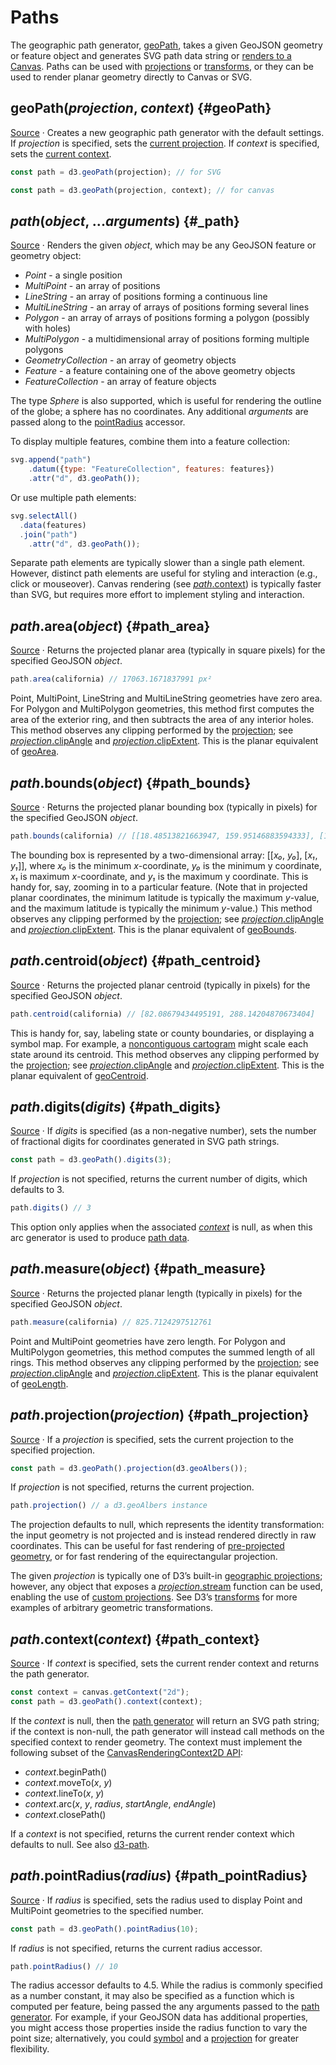 # Paths

The geographic path generator, [geoPath](#geoPath), takes a given GeoJSON geometry or feature object and generates SVG path data string or [renders to a Canvas](https://observablehq.com/@d3/u-s-map-canvas). Paths can be used with [projections](./projection.md) or [transforms](./projection.md#geoTransform), or they can be used to render planar geometry directly to Canvas or SVG.

## geoPath(*projection*, *context*) {#geoPath}

[Source](https://github.com/d3/d3-geo/blob/main/src/path/index.js) · Creates a new geographic path generator with the default settings. If *projection* is specified, sets the [current projection](#path_projection). If *context* is specified, sets the [current context](#path_context).

```js
const path = d3.geoPath(projection); // for SVG
```
```js
const path = d3.geoPath(projection, context); // for canvas
```

## *path*(*object*, ...*arguments*) {#_path}

[Source](https://github.com/d3/d3-geo/blob/main/src/path/index.js) · Renders the given *object*, which may be any GeoJSON feature or geometry object:

* *Point* - a single position
* *MultiPoint* - an array of positions
* *LineString* - an array of positions forming a continuous line
* *MultiLineString* - an array of arrays of positions forming several lines
* *Polygon* - an array of arrays of positions forming a polygon (possibly with holes)
* *MultiPolygon* - a multidimensional array of positions forming multiple polygons
* *GeometryCollection* - an array of geometry objects
* *Feature* - a feature containing one of the above geometry objects
* *FeatureCollection* - an array of feature objects

The type *Sphere* is also supported, which is useful for rendering the outline of the globe; a sphere has no coordinates. Any additional *arguments* are passed along to the [pointRadius](#path_pointRadius) accessor.

To display multiple features, combine them into a feature collection:

```js
svg.append("path")
    .datum({type: "FeatureCollection", features: features})
    .attr("d", d3.geoPath());
```

Or use multiple path elements:

```js
svg.selectAll()
  .data(features)
  .join("path")
    .attr("d", d3.geoPath());
```

Separate path elements are typically slower than a single path element. However, distinct path elements are useful for styling and interaction (e.g., click or mouseover). Canvas rendering (see [*path*.context](#path_context)) is typically faster than SVG, but requires more effort to implement styling and interaction.

## *path*.area(*object*) {#path_area}

[Source](https://github.com/d3/d3-geo/blob/main/src/path/area.js) · Returns the projected planar area (typically in square pixels) for the specified GeoJSON *object*.

```js
path.area(california) // 17063.1671837991 px²
```

Point, MultiPoint, LineString and MultiLineString geometries have zero area. For Polygon and MultiPolygon geometries, this method first computes the area of the exterior ring, and then subtracts the area of any interior holes. This method observes any clipping performed by the [projection](#path_projection); see [*projection*.clipAngle](./projection.md#projection_clipAngle) and [*projection*.clipExtent](./projection.md#projection_clipExtent). This is the planar equivalent of [geoArea](./math.md#geoArea).

## *path*.bounds(*object*) {#path_bounds}

[Source](https://github.com/d3/d3-geo/blob/main/src/path/bounds.js) · Returns the projected planar bounding box (typically in pixels) for the specified GeoJSON *object*.

```js
path.bounds(california) // [[18.48513821663947, 159.95146883594333], [162.7651668852596, 407.09641570706725]]
```

The bounding box is represented by a two-dimensional array: \[\[*x₀*, *y₀*\], \[*x₁*, *y₁*\]\], where *x₀* is the minimum *x*-coordinate, *y₀* is the minimum y coordinate, *x₁* is maximum *x*-coordinate, and *y₁* is the maximum y coordinate. This is handy for, say, zooming in to a particular feature. (Note that in projected planar coordinates, the minimum latitude is typically the maximum *y*-value, and the maximum latitude is typically the minimum *y*-value.) This method observes any clipping performed by the [projection](#path_projection); see [*projection*.clipAngle](./projection.md#projection_clipAngle) and [*projection*.clipExtent](./projection.md#projection_clipExtent). This is the planar equivalent of [geoBounds](./math.md#geoBounds).

## *path*.centroid(*object*) {#path_centroid}

[Source](https://github.com/d3/d3-geo/blob/main/src/path/centroid.js) · Returns the projected planar centroid (typically in pixels) for the specified GeoJSON *object*.

```js
path.centroid(california) // [82.08679434495191, 288.14204870673404]
```

This is handy for, say, labeling state or county boundaries, or displaying a symbol map. For example, a [noncontiguous cartogram](https://observablehq.com/@d3/non-contiguous-cartogram) might scale each state around its centroid. This method observes any clipping performed by the [projection](#path_projection); see [*projection*.clipAngle](./projection.md#projection_clipAngle) and [*projection*.clipExtent](./projection.md#projection_clipExtent). This is the planar equivalent of [geoCentroid](./math.md#geoCentroid).

## *path*.digits(*digits*) {#path_digits}

[Source](https://github.com/d3/d3-geo/blob/main/src/path/index.js) · If *digits* is specified (as a non-negative number), sets the number of fractional digits for coordinates generated in SVG path strings.

```js
const path = d3.geoPath().digits(3);
```

If *projection* is not specified, returns the current number of digits, which defaults to 3.

```js
path.digits() // 3
```

This option only applies when the associated [*context*](#path_context) is null, as when this arc generator is used to produce [path data](http://www.w3.org/TR/SVG/paths.html#PathData).

## *path*.measure(*object*) {#path_measure}

[Source](https://github.com/d3/d3-geo/blob/main/src/path/measure.js) · Returns the projected planar length (typically in pixels) for the specified GeoJSON *object*.

```js
path.measure(california) // 825.7124297512761
```

Point and MultiPoint geometries have zero length. For Polygon and MultiPolygon geometries, this method computes the summed length of all rings. This method observes any clipping performed by the [projection](#path_projection); see [*projection*.clipAngle](./projection.md#projection_clipAngle) and [*projection*.clipExtent](./projection.md#projection_clipExtent). This is the planar equivalent of [geoLength](./math.md#geoLength).

## *path*.projection(*projection*) {#path_projection}

[Source](https://github.com/d3/d3-geo/blob/main/src/path/index.js) · If a *projection* is specified, sets the current projection to the specified projection.

```js
const path = d3.geoPath().projection(d3.geoAlbers());
```

If *projection* is not specified, returns the current projection.

```js
path.projection() // a d3.geoAlbers instance
```

The projection defaults to null, which represents the identity transformation: the input geometry is not projected and is instead rendered directly in raw coordinates. This can be useful for fast rendering of [pre-projected geometry](https://observablehq.com/@d3/u-s-map), or for fast rendering of the equirectangular projection.

The given *projection* is typically one of D3’s built-in [geographic projections](./projection.md); however, any object that exposes a [*projection*.stream](./projection.md#projection_stream) function can be used, enabling the use of [custom projections](https://bl.ocks.org/mbostock/5663666). See D3’s [transforms](./projection.md#geoTransform) for more examples of arbitrary geometric transformations.

## *path*.context(*context*) {#path_context}

[Source](https://github.com/d3/d3-geo/blob/main/src/path/index.js) · If *context* is specified, sets the current render context and returns the path generator.

```js
const context = canvas.getContext("2d");
const path = d3.geoPath().context(context);
```

If the *context* is null, then the [path generator](#_path) will return an SVG path string; if the context is non-null, the path generator will instead call methods on the specified context to render geometry. The context must implement the following subset of the [CanvasRenderingContext2D API](https://www.w3.org/TR/2dcontext/#canvasrenderingcontext2d):

* *context*.beginPath()
* *context*.moveTo(*x*, *y*)
* *context*.lineTo(*x*, *y*)
* *context*.arc(*x*, *y*, *radius*, *startAngle*, *endAngle*)
* *context*.closePath()

If a *context* is not specified, returns the current render context which defaults to null. See also [d3-path](../d3-path.md).

## *path*.pointRadius(*radius*) {#path_pointRadius}

[Source](https://github.com/d3/d3-geo/blob/main/src/path/index.js) · If *radius* is specified, sets the radius used to display Point and MultiPoint geometries to the specified number.

```js
const path = d3.geoPath().pointRadius(10);
```

If *radius* is not specified, returns the current radius accessor.

```js
path.pointRadius() // 10
```

The radius accessor defaults to 4.5. While the radius is commonly specified as a number constant, it may also be specified as a function which is computed per feature, being passed the any arguments passed to the [path generator](#_path). For example, if your GeoJSON data has additional properties, you might access those properties inside the radius function to vary the point size; alternatively, you could [symbol](../d3-shape/symbol.md) and a [projection](./projection.md) for greater flexibility.
